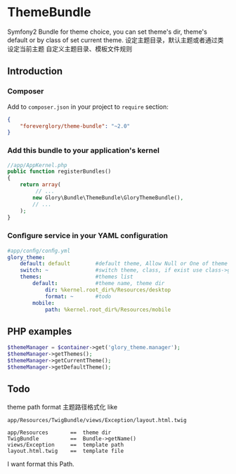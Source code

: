 ThemeBundle
===========

Symfony2 Bundle for theme choice, you can set theme's dir, theme's default or by class of set current theme.
设定主题目录，默认主题或者通过类设定当前主题
自定义主题目录、模板文件规则

Introduction
------------

### Composer

Add to `composer.json` in your project to `require` section:

```json
{
    "foreverglory/theme-bundle": "~2.0"
}
```
### Add this bundle to your application's kernel

```php
//app/AppKernel.php
public function registerBundles()
{
    return array(
         // ...
        new Glory\Bundle\ThemeBundle\GloryThemeBundle(),
        // ...
    );
}
```

### Conﬁgure service in your YAML configuration
```yaml
#app/conﬁg/conﬁg.yml
glory_theme:
    default: default        #default theme, Allow Null or One of theme list. （默认主题，允许为空或者下面配置中的一个主题）
    switch: ~               #switch theme, class, if exist use class->getChecked(); （切换主题，类，如果存在，则优先取该类所选择的主题，参考） see: ThemeBundle/Switcher/*, you can write class
    themes:                 #themes list
        default:            #theme name, theme dir
            dir: %kernel.root_dir%/Resources/desktop
            format: ~       #todo
        mobile:
            path: %kernel.root_dir%/Resources/mobile
```

PHP examples
------------

``` php
$themeManager = $container->get('glory_theme.manager');
$themeManager->getThemes();
$themeManager->getCurrentTheme();
$themeManager->getDefaultTheme();
```

Todo
------------
theme path format 主题路径格式化
like 
```
app/Resources/TwigBundle/views/Exception/layout.html.twig

app/Resources       ==  theme dir
TwigBundle          ==  Bundle->getName()
views/Exception     ==  template path
layout.html.twig    ==  template file
```
I want format this Path. 

